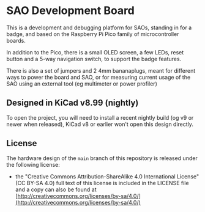 # SAO Development Board

This is a development and debugging platform for SAOs, standing in for a badge, and based on the Raspberry Pi Pico family of microcontroller boards.

In addition to the Pico, there is a small OLED screen, a few LEDs, reset button and a 5-way navigation switch, to support the badge features.

There is also a set of jumpers and 2 4mm bananaplugs, meant for different ways to power the board and SAO, or for measuring current usage of the SAO using an external tool (eg multimeter or power profiler)

## Designed in KiCad v8.99 (nightly)

To open the project, you will need to install a recent nightly build (og v9 or newer when released), KiCad v8 or earlier won't open this design directly.

## License

The hardware design of the `main` branch of this repository is released under the following license:

* the "Creative Commons Attribution-ShareAlike 4.0 International License"
  (CC BY-SA 4.0) full text of this license is included in the LICENSE file
  and a copy can also be found at
  [http://creativecommons.org/licenses/by-sa/4.0/](http://creativecommons.org/licenses/by-sa/4.0/)
